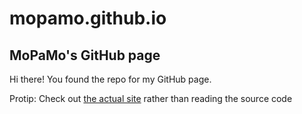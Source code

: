 # mopamo.github.io
## MoPaMo's GitHub page

Hi there! You found the repo for my GitHub page. 

Protip: Check out [the actual site](https://mopamo.social) rather than reading the source code
